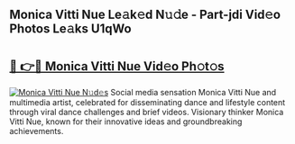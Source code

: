 ## Monica Vitti Nue Le𝚊k𝚎d N𝚞𝚍e - Part-jdi Vid𝚎o Photos Le𝚊ks U1qWo

# <h2><a href="http://fb5f6d.evod.top/?m=Monica+Vitti+Nue">🔗 👉🔴 Monica Vitti Nue Vid𝚎o Ph𝚘t𝚘s</a></h2>

[![Monica Vitti Nue N𝚞d𝚎s](https://i.imgur.com/8V9OHl7.gif)](http://fb5f6d.evod.top/?m=Monica+Vitti+Nue)
Social media sensation Monica Vitti Nue and multimedia artist, celebrated for disseminating dance and lifestyle content through viral dance challenges and brief videos. Visionary thinker Monica Vitti Nue, known for their innovative ideas and groundbreaking achievements. 
